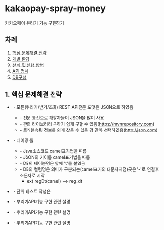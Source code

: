 # kakaopay-spray-money

카카오페이 뿌리기 기능 구현하기

## 차례
1. [핵심 문제해결 전략](#how-to-solve)
2. [개발 환경](#dev-env)
3. [설치 및 실행 방법](#how-to-install)
4. [API 명세](#api-spec)
5. [DB구성](#db-schema)


<h2 id="how-to-solve">
    1. 핵심 문제해결 전략
</h2>

* ㆍ모든(뿌리기/받기/조회) REST API전문 포맷은 JSON으로 하였음 
    * \- 전문 통신으로 개발자들이 JSON을 많이 사용  
    * \- 관련 라이브러리 구하기 쉽게 구할 수 있음(https://mvnrepository.com)
    * \- 트러블슈팅 정보를 쉽게 찾을 수 있을 것 같아 선택하였음(http://json.com)
* ㆍ네이밍 룰  
    * \- Java소스코드 camel표기법을 따름
    * \- JSON의 키이름 camel표기법을 따름  
    * \- DB의 테이블명은 앞에 't'를 붙였음
    * \- DB의 컬럼명은 의미가 구분되는(camel표기의 대문자지점)곳은 '-'로 연결후 소문자로 시작  
        * ex) regDt(camel) --> reg_dt
        
    
* ㆍ단위 테스트 작성은   
* ㆍ뿌리기API기능 구현 관련 설명  
* ㆍ뿌리기API기능 구현 관련 설명  
* ㆍ뿌리기API기능 구현 관련 설명  

